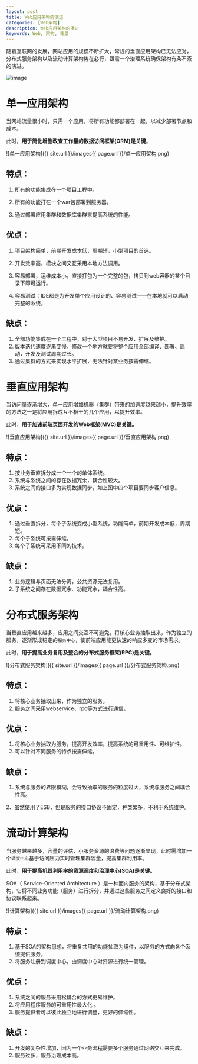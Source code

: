 ```yaml
---
layout: post
title: Web应用架构的演进
categories: [Web架构]
description: Web应用架构的演进
keywords: Web, 架构, 背景
---
```




随着互联网的发展，网站应用的规模不断扩大，常规的垂直应用架构已无法应对，分布式服务架构以及流动计算架构势在必行，亟需一个治理系统确保架构有条不紊的演进。

![image](http://dubbo.apache.org/docs/zh-cn/user/sources/images/dubbo-architecture-roadmap.jpg)

# 单一应用架构

当网站流量很小时，只需一个应用，将所有功能都部署在一起，以减少部署节点和成本。

此时，**用于简化增删改查工作量的数据访问框架(ORM)是关键**。

![单一应用架构]({{ site.url }}/images{{ page.url }}/单一应用架构.png)

## **特点：**

1. 所有的功能集成在一个项目工程中。

2. 所有的功能打在一个war包部署到服务器。

3. 通过部署应用集群和数据库集群来提高系统的性能。

## 优点：

1. 项目架构简单，前期开发成本低，周期短，小型项目的首选。

2. 开发效率高，模块之间交互采用本地方法调用。
3. 容易部署，运维成本小，直接打包为一个完整的包，拷贝到web容器的某个目录下即可运行。
4. 容易测试：IDE都是为开发单个应用设计的、容易测试——在本地就可以启动完整的系统。

## 缺点：

1. 全部功能集成在一个工程中，对于大型项目不易开发、扩展及维护。
2. 版本迭代速度逐渐变慢，修改一个地方就要将整个应用全部编译、部署、启动，开发及测试周期过长。
3. 通过集群的方式来实现水平扩展，无法针对某业务按需伸缩。

# 垂直应用架构

当访问量逐渐增大，单一应用增加机器（集群）带来的加速度越来越小，提升效率的方法之一是将应用拆成互不相干的几个应用，以提升效率。

此时，**用于加速前端页面开发的Web框架(MVC)是关键。**

![垂直应用架构]({{ site.url }}/images{{ page.url }}/垂直应用架构.png)

## 特点：

1. 按业务垂直拆分成一个一个的单体系统。
2. 系统与系统之间的存在数据冗余，耦合性较大。
3.  系统之间的接口多为实现数据同步，如上图中四个项目要同步客户信息。 

## 优点：

1. 通过垂直拆分，每个子系统变成小型系统，功能简单，前期开发成本低，周期短。
2. 每个子系统可按需伸缩。
3. 每个子系统可采用不同的技术。

## 缺点：

1. 业务逻辑与页面无法分离，公共资源无法复用。
2. 子系统之间存在数据冗余、功能冗余，耦合性高。

# 分布式服务架构

当垂直应用越来越多，应用之间交互不可避免，将核心业务抽取出来，作为独立的服务，逐渐形成稳定的`服务中心`，使前端应用能更快速的响应多变的市场需求。

此时，**用于提高业务复用及整合的分布式服务框架(RPC)是关键。**

![分布式服务架构]({{ site.url }}/images{{ page.url }}/分布式服务架构.png)

## 特点： 

1. 将核心业务抽取出来，作为独立的服务。 
2. 服务之间采用webservice、rpc等方式进行通信。

## 优点： 

1. 将核心业务抽取为服务，提高开发效率，提高系统的可重用性、可维护性。
2. 可以针对不同服务的特点按需伸缩。 

## 缺点：

1. 系统与服务的界限模糊，会导致抽取的服务的粒度过大，系统与服务之间耦合性高。 

2、虽然使用了ESB，但是服务的接口协议不固定，种类繁多，不利于系统维护。 

# 流动计算架构

当服务越来越多，容量的评估，小服务资源的浪费等问题逐渐显现，此时需增加一个`调度中心`基于访问压力实时管理集群容量，提高集群利用率。

此时，**用于提高机器利用率的资源调度和治理中心(SOA)是关键。**

SOA（ Service-Oriented Architecture ）是一种面向服务的架构，基于分布式架构，它将不同业务功能（服务）进行拆分，并通过这些服务之间定义良好的接口和协议联系起来。 

![计算架构]({{ site.url }}/images{{ page.url }}/流动计算架构.png)

## 特点： 

1. 基于SOA的架构思想，将重复共用的功能抽取为组件，以服务的方式向各个系统提供服务。 
2. 将服务注册到调度中心，由调度中心对资源进行统一管理。

## 优点： 

1. 系统之间的服务采用松耦合的方式更易维护。
2. 将应用程序服务的可重用性最大化 。
3. 服务提供者可以彼此独立地进行调整，更好的伸缩性。 

## 缺点：

1. 开发的复杂性增加，因为一个业务流程需要多个服务通过网络交互来完成。
2. 服务过多，服务治理成本高。